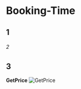 # Booking-Time

## 1
  ###### 2
## 3
 

**GetPrice**
![GetPrice](https://user-images.githubusercontent.com/20727668/207607540-5d4b3fcb-419f-4ca2-affc-e1dd828bfefe.png)
